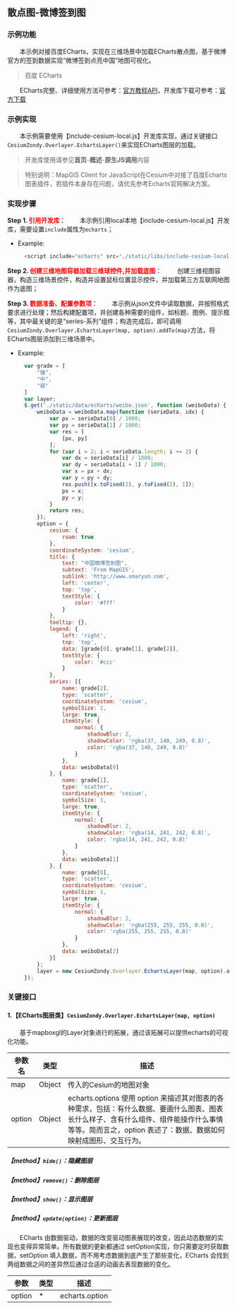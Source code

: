 ## 散点图-微博签到图

### 示例功能

&ensp;&ensp;&ensp;&ensp;本示例对接百度ECharts，实现在三维场景中加载ECharts散点图，基于微博官方的签到数据实现“微博签到点亮中国”地图可视化。

> 百度 ECharts

&ensp;&ensp;&ensp;&ensp;ECharts完整、详细使用方法可参考：<a href="http://echarts.baidu.com/api.html#echarts" target="_blank">官方教程API</a>，开发库下载可参考：<a href="http://echarts.baidu.com/download.html" target="_blank">官方下载</a>

### 示例实现

&ensp;&ensp;&ensp;&ensp;本示例需要使用【include-cesium-local.js】开发库实现，通过关键接口`CesiumZondy.Overlayer.EchartsLayer()`来实现ECharts图层的加载。

> 开发库使用请参见**首页**-**概述**-**原生JS调用**内容

> 特别说明：MapGIS Client for JavaScript在Cesium中对接了百度Echarts图表插件，若插件本身存在问题，请优先参考Echarts官网解决方案。

### 实现步骤

**Step 1. <font color=red>引用开发库</font>**：
&ensp;&ensp;&ensp;&ensp;本示例引用local本地【include-cesium-local.js】开发库，需要设置`include`属性为`echarts`；

* Example:
  ```javascript
    <script include="echarts" src="./static/libs/include-cesium-local.js"></script>
  ```

**Step 2. <font color=red>创建三维地图容器加载三维球控件,并加载底图</font>**：
&ensp;&ensp;&ensp;&ensp;  创建三维视图容器，构造三维场景控件，构造并设置鼠标位置显示控件，并加载第三方互联网地图作为底图；

**Step 3. <font color=red> 数据准备、配置参数项</font>**：
&ensp;&ensp;&ensp;&ensp;本示例从json文件中读取数据，并按照格式要求进行处理；然后构建配置项，并创建各种需要的组件，如标题、图例、提示框等，其中最关键的是“series-系列”组件；构造完成后，即可调用`CesiumZondy.Overlayer.EchartsLayer(map, option).addTo(map)`方法，将ECharts图层添加到三维场景中。

* Example:
  ``` javascript
    var grade = [
        "强",
        "中",
        "弱"
    ]
    var layer;
    $.get('./static/data/echarts/weibo.json', function (weiboData) {
        weiboData = weiboData.map(function (serieData, idx) {
            var px = serieData[0] / 1000;
            var py = serieData[1] / 1000;
            var res = [
                [px, py]
            ];
            for (var i = 2; i < serieData.length; i += 2) {
                var dx = serieData[i] / 1000;
                var dy = serieData[i + 1] / 1000;
                var x = px + dx;
                var y = py + dy;
                res.push([x.toFixed(2), y.toFixed(2), 1]);
                px = x;
                py = y;
            }
            return res;
        });
        option = {
            cesium: {
                roam: true
            },
            coordinateSystem: 'cesium',
            title: {
                text: "中国微博签到图",
                subtext: 'From MapGIS',
                sublink: 'http://www.smaryun.com',
                left: 'center',
                top: 'top',
                textStyle: {
                    color: '#fff'
                }
            },
            tooltip: {},
            legend: {
                left: 'right',
                top: 'top',
                data: [grade[0], grade[1], grade[2]],
                textStyle: {
                    color: '#ccc'
                }
            },
            series: [{
                name: grade[2],
                type: 'scatter',
                coordinateSystem: 'cesium',
                symbolSize: 1,
                large: true,
                itemStyle: {
                    normal: {
                        shadowBlur: 2,
                        shadowColor: 'rgba(37, 140, 249, 0.8)',
                        color: 'rgba(37, 140, 249, 0.8)'
                    }
                },
                data: weiboData[0]
            }, {
                name: grade[1],
                type: 'scatter',
                coordinateSystem: 'cesium',
                symbolSize: 1,
                large: true,
                itemStyle: {
                    normal: {
                        shadowBlur: 2,
                        shadowColor: 'rgba(14, 241, 242, 0.8)',
                        color: 'rgba(14, 241, 242, 0.8)'
                    }
                },
                data: weiboData[1]
            }, {
                name: grade[0],
                type: 'scatter',
                coordinateSystem: 'cesium',
                symbolSize: 1,
                large: true,
                itemStyle: {
                    normal: {
                        shadowBlur: 2,
                        shadowColor: 'rgba(255, 255, 255, 0.8)',
                        color: 'rgba(255, 255, 255, 0.8)'
                    }
                },
                data: weiboData[2]
            }]
        };
        layer = new CesiumZondy.Overlayer.EchartsLayer(map, option).addTo(map);
    });
  ```

### 关键接口

#### 1.【ECharts图层类】`CesiumZondy.Overlayer.EchartsLayer(map, option)`

&ensp;&ensp;&ensp;&ensp;基于mapboxgl的Layer对象进行的拓展，通过该拓展可以提供echarts的可视化功能。

| 参数名  | 类型   | 描述                                                         |
| ------- | ------ | ------------------------------------------------------------ |
| map     | Object | 传入的Cesium的地图对象                                     |
| option | Object | echarts.options 使用 option 来描述其对图表的各种需求，包括：有什么数据、要画什么图表、图表长什么样子、含有什么组件、组件能操作什么事情等等。简而言之，option 表述了：数据、数据如何映射成图形、交互行为。 |

##### 【method】`hide()`：隐藏图层

##### 【method】`remove()`：删除图层

##### 【method】`show()`：显示图层

##### 【method】`update(option)`：更新图层

&ensp;&ensp;&ensp;&ensp;ECharts 由数据驱动，数据的改变驱动图表展现的改变，因此动态数据的实现也变得异常简单。所有数据的更新都通过 setOption实现，你只需要定时获取数据，setOption 填入数据，而不用考虑数据到底产生了那些变化，ECharts 会找到两组数据之间的差异然后通过合适的动画去表现数据的变化。

| 参数   | 类型 | 描述           |
| ------ | ---- | -------------- |
| option | *    | echarts.option |

